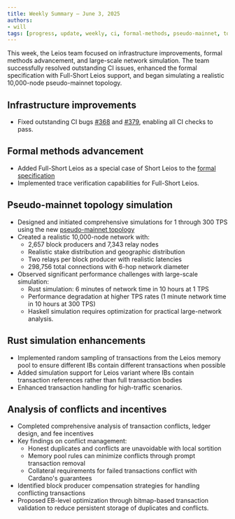 ```yaml
---
title: Weekly Summary – June 3, 2025
authors:
- will
tags: [progress, update, weekly, ci, formal-methods, pseudo-mainnet, topology, rust-simulation, conflicts, incentives, mainnet-scale]
---
```


This week, the Leios team focused on infrastructure improvements, formal methods advancement, and large-scale network simulation. The team successfully resolved outstanding CI issues, enhanced the formal specification with Full-Short Leios support, and began simulating a realistic 10,000-node pseudo-mainnet topology.

## Infrastructure improvements

- Fixed outstanding CI bugs [#368](https://github.com/input-output-hk/ouroboros-leios/issues/368) and [#379](https://github.com/input-output-hk/ouroboros-leios/issues/379), enabling all CI checks to pass.

## Formal methods advancement

- Added Full-Short Leios as a special case of Short Leios to the [formal specification](https://github.com/input-output-hk/ouroboros-leios-formal-spec/tree/yveshauser/full-short-leios)
- Implemented trace verification capabilities for Full-Short Leios.

## Pseudo-mainnet topology simulation

- Designed and initiated comprehensive simulations for 1 through 300 TPS using the new [pseudo-mainnet topology](https://github.com/input-output-hk/ouroboros-leios/blob/main/data/simulation/pseudo-mainnet/)
- Created a realistic 10,000-node network with:
  - 2,657 block producers and 7,343 relay nodes
  - Realistic stake distribution and geographic distribution
  - Two relays per block producer with realistic latencies
  - 298,756 total connections with 6-hop network diameter
- Observed significant performance challenges with large-scale simulation:
  - Rust simulation: 6 minutes of network time in 10 hours at 1 TPS
  - Performance degradation at higher TPS rates (1 minute network time in 10 hours at 300 TPS)
  - Haskell simulation requires optimization for practical large-network analysis.

## Rust simulation enhancements

- Implemented random sampling of transactions from the Leios memory pool to ensure different IBs contain different transactions when possible
- Added simulation support for Leios variant where IBs contain transaction references rather than full transaction bodies
- Enhanced transaction handling for high-traffic scenarios.

## Analysis of conflicts and incentives

- Completed comprehensive analysis of transaction conflicts, ledger design, and fee incentives
- Key findings on conflict management:
  - Honest duplicates and conflicts are unavoidable with local sortition
  - Memory pool rules can minimize conflicts through prompt transaction removal
  - Collateral requirements for failed transactions conflict with Cardano's guarantees
- Identified block producer compensation strategies for handling conflicting transactions
- Proposed EB-level optimization through bitmap-based transaction validation to reduce persistent storage of duplicates and conflicts.

